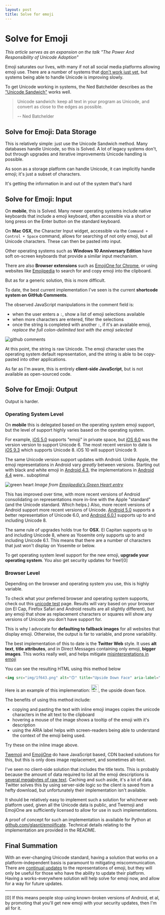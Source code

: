 ```yaml
---
layout: post
title: Solve for emoji
---
```


# Solve for Emoji


*This article serves as an expansion on the talk "The Power And Responsibility of Unicode Adoption"*

Emoji saturates our lives, with many if not all social media platforms allowing emoji use. There are a number of systems that [don't work just yet](https://twitter.com/mjg59/status/738959869537984512), but systems being able to handle Unicode is improving slowly.

To get Unicode working in systems, the Ned Batchelder describes as the ["Unicode Sandwich"](http://nedbatchelder.com/text/unipain.html) works well.

> Unicode sandwich: keep all text in your program as Unicode, and convert as close to the edges as possible.
> 
> -- Ned Batchelder

## Solve for Emoji: Data Storage

This is relatively simple: just use the Unicode Sandwich method. Many databases handle Unicode, so this is Solved. A lot of legacy systems don't, but through upgrades and iterative improvements Unicode handling is possible.

As soon as a storage platform can handle Unicode, it can implicitly handle emoji; it's just a subset of characters.

It's getting the information in and out of the system that's hard

## Solve for Emoji: Input

On **mobile**, this is Solved. Many newer operating systems include native keyboards that include a emoji keyboard, often accessible via a short or long press on the Enter button on the standard keyboard.

On **Mac OSX**, the Character Input widget, accessible via the `Command + Control + Space` command, allows for searching of not only emoji, but all Unicode characters. These can then be pasted into input.

Other operating systems such as **Windows 10 Anniversary Edition** have soft on-screen keyboards that provide a similar input mechanism.

There are also **Browser extensions** such as [EmojiOne for Chrome](http://emojione.com/chrome/), or using websites like [Emojipedia](https://emojipedia.org) to search for and copy emoji into the clipboard.

But as for a generic solution, this is more difficult.

To date, the best current implementation I've seen is the current **shortcode system on GitHub Comments**.

The observed JavaScript manipulations in the comment field is:

  * when the user enters a `:`, show a list of emoji selections available
  * when more characters are entered, filter the selections
  * once the string is completed with another `:`, if it's an available emoji, *replace the full colon-delimited text with the emoji selected*

![github comments]({{site.BASE_PATH}}/assets/media/sparkles.png)

At this point, the string is raw Unicode. The emoji character uses the operating system default representation, and the string is able to be copy-pasted into other applications.

As far as I'm aware, this is entirely **client-side JavaScript**, but is not available as open-sourced code.

## Solve for Emoji: Output

Output is harder.

### Operating System Level

On **mobile** this is delegated based on the operating system emoji support, but the level of support highly varies based on the operating system.

For example, [iOS 5.0](http://emojipedia.org/apple/ios-5.0/) supports "emoji" in private space, but [iOS 6.0](http://emojipedia.org/apple/ios-6.0/) was the version version to support Unicode 6. The most recent version to date is [iOS 9.3](http://emojipedia.org/apple/ios-9.3/) which supports Unicode 8. iOS 10 will support Unicode 9.

The same Unicode version support updates with Android. Unlike Apple, the emoji representations in Android vary *greatly* between versions. Starting out with black and white emoji in [Android 4.3](http://emojipedia.org/google/android-4.3/), the implementations in [Android 4.4](http://emojipedia.org/google/android-4.4/) were.. suboptimal

![green heart]({{site.BASE_PATH}}/assets/media/green_heart.png)
*Image from [Emojipedia's Green Heart entry](http://emojipedia.org/green-heart/)*

This has improved over time, with more recent versions of Android consolidating on representations more in-line with the Apple "standard" (and the Unicode standard. Which helps.) Also, more recent versions of Android support more recent versions of Unicode. [Android 5.0](http://emojipedia.org/google/android-5.0/) supports a better representation of Unicode 6.0, and [Android 6.0.1](http://emojipedia.org/google/android-6.0.1/) supports up to and including Unicode 8.

The same rule of upgrades holds true for **OSX**. El Capitan supports up to and including Unicode 8, where as Yosemite only supports up to and including Unicode 6.1. This means that there are a number of characters that just won't display on Yosemite or below.

To get operating system level support for the new emoji, **upgrade your operating system**. You also get security updates for free![0]



### Browser Level

Depending on the browser and operating system you use, this is highly variable.

To check what your preferred browser and operating system supports, check out this [unicode test](http://glasnt.com/unicode-test/) page. Results will vary based on your browser (on El Cap, Firefox Safari and Android results are all slightly different), but any emoji that show as replacement characters or squares will show any versions of Unicode you don't have support for.

This is why I advocate for **defaulting to fallback images** for all websites that display emoji. Otherwise, the output is far to variable, and prone variability.


The best implementation of this to date is the **Twitter Web** style.
It uses **alt text**, **title attributes**, and in Direct Messages containing only emoji, **bigger images**. This works really well, and helps mitigate [misinterpretations in emoji](http://www-users.cs.umn.edu/~bhecht/publications/ICWSM2016_emoji.pdf)

You can see the resulting HTML using this method below

```HTML
<img src="img/1f643.png" alt="🙃" title="Upside Down Face" aria-label="Emoji: Upside Down Face">
```

Here is an example of this implemenation: <img src="{{site.BASE_PATH}}/assets/media/upsidedown.png" alt="🙃" title="Upside Down Face" aria-label="Emoji: Upside Down Face" style="display: inline-block; height: 24px">, the upside down face.

The benefits of using this method include:

 * copying and pasting the text with inline emoji images copies the unicode characters in the alt text to the clipboard
 * hovering a mouse of the image shows a tooltip of the emoji with it's description
 * using the ARIA label helps with screen-readers being able to understand the context of the emoji being used.

Try these on the inline image above. 

[Twemoji](https://github.com/twitter/twemoji) and [EmojiOne](https://github.com/Ranks/emojione) do have JavaScript based, CDN backed solutions for this, but this is only does image replacement, and sometimes alt-text.

I've seen no client-side solution that includes the title texts. This is probably because the amount of data required to list all the emoji descriptions is [several megabytes of raw text](http://www.unicode.org/Public/UNIDATA/). Caching and such aside, it's a lot of data. Twitter solves this by using server-side logic so the client is saved from a hefty download, but unfortunately their implementation isn't available.

It should be relatively easy to implement such a solution for whichever web platform used, given all the Unicode data is public, and Twemoji and EmojiOne are sufficiently licensed to allow for use in such implementations.

A proof of concept for such an implementation is available for Python at [github.com/glasnt/emojificate](https://github.com/glasnt/emojificate). Technical details relating to the implementation are provided in the README.


## Final Summation

With an ever-changing Unicode standard, having a solution that works on a platform-independent basis is paramount to mitigating miscommunication. There are [continual updates](https://twitter.com/Emojipedia/status/760817676398764032) to the representations of emoji, but they will only be useful for those who have the ability to update their platform. Having a works-everywhere solution will help solve for emoji now, and allow for a way for future updates.

-----

[0] If this means people stop using known-broken versions of Android, et al, by promoting that you'll get new emoji with your security updates, then I'm all for it.
